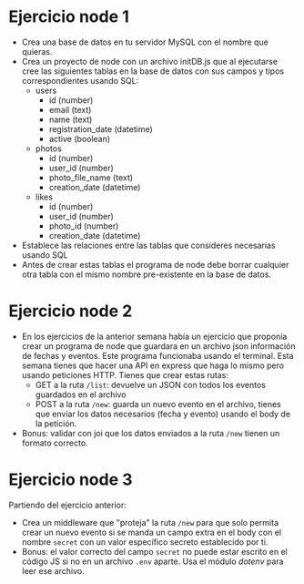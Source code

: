 # Ejercicio node 1

- Crea una base de datos en tu servidor MySQL con el nombre que quieras.
- Crea un proyecto de node con un archivo initDB.js que al ejecutarse cree las siguientes tablas en la base de datos con sus campos y tipos correspondientes usando SQL:
  - users
    - id (number)
    - email (text)
    - name (text)
    - registration_date (datetime)
    - active (boolean)
  - photos
    - id (number)
    - user_id (number)
    - photo_file_name (text)
    - creation_date (datetime)
  - likes
    - id (number)
    - user_id (number)
    - photo_id (number)
    - creation_date (datetime)
- Establece las relaciones entre las tablas que consideres necesarias usando SQL
- Antes de crear estas tablas el programa de node debe borrar cualquier otra tabla con el mismo nombre pre-existente en la base de datos.

# Ejercicio node 2

- En los ejercicios de la anterior semana había un ejercicio que proponía crear un programa de node que guardara en un archivo json información de fechas y eventos. Este programa funcionaba usando el terminal. Esta semana tienes que hacer una API en express que haga lo mismo pero usando peticiones HTTP. Tienes que crear estas rutas:
  - GET a la ruta `/list`: devuelve un JSON con todos los eventos guardados en el archivo
  - POST a la ruta `/new`: guarda un nuevo evento en el archivo, tienes que enviar los datos necesarios (fecha y evento) usando el body de la petición.
- Bonus: validar con joi que los datos enviados a la ruta `/new` tienen un formato correcto.

# Ejercicio node 3

Partiendo del ejercicio anterior:

- Crea un middleware que "proteja" la ruta `/new` para que solo permita crear un nuevo evento si se manda un campo extra en el body con el nombre `secret` con un valor específico secreto establecido por ti.
- Bonus: el valor correcto del campo `secret` no puede estar escrito en el código JS si no en un archivo `.env` aparte. Usa el módulo _dotenv_ para leer ese archivo.

